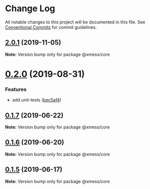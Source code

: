 # Change Log

All notable changes to this project will be documented in this file.
See [Conventional Commits](https://conventionalcommits.org) for commit guidelines.

## [2.0.1](https://github.com/ciklum-digital/xmess/compare/v0.2.0...v2.0.1) (2019-11-05)

**Note:** Version bump only for package @xmess/core





# [0.2.0](https://github.com/ciklum-digital/xmess/compare/v0.1.8...v0.2.0) (2019-08-31)


### Features

* add unit-tests ([bec5af4](https://github.com/ciklum-digital/xmess/commit/bec5af4))





## [0.1.7](https://github.com/ciklum-digital/xmess/compare/v0.1.6...v0.1.7) (2019-06-22)

**Note:** Version bump only for package @xmess/core





## [0.1.6](https://github.com/ciklum-digital/xmess/compare/v0.1.5...v0.1.6) (2019-06-20)

**Note:** Version bump only for package @xmess/core





## [0.1.5](https://github.com/ciklum-digital/xmess/compare/v0.1.4...v0.1.5) (2019-06-17)

**Note:** Version bump only for package @xmess/core
